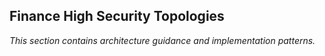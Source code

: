 ## Finance High Security Topologies

_This section contains architecture guidance and implementation patterns._
